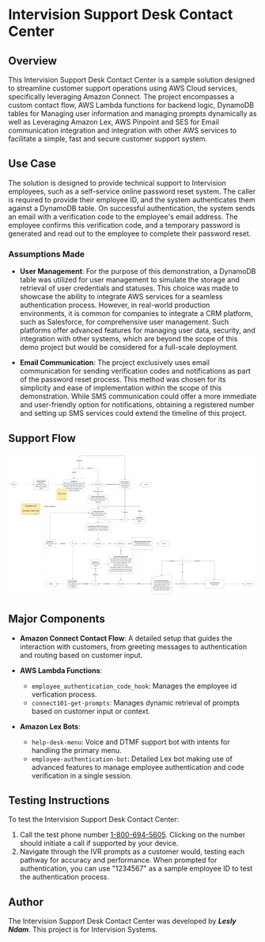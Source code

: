 # Intervision Support Desk Contact Center

## Overview
This Intervision Support Desk Contact Center is a sample solution designed to streamline customer support operations using AWS Cloud services, specifically leveraging Amazon Connect. The project encompasses a custom contact flow, AWS Lambda functions for backend logic, DynamoDB tables for Managing user information and managing prompts dynamically as well as Leveraging Amazon Lex, AWS Pinpoint and SES for Email communication integration and integration with other AWS services to facilitate a simple, fast and secure customer support system.

## Use Case
The solution is designed to provide technical support to Intervision employees, such as a self-service online password reset system. The caller is required to provide their employee ID, and the system authenticates them against a DynamoDB table. On successful authentication, the system sends an email with a verification code to the employee's email address. The employee confirms this verification code, and a temporary password is generated and read out to the employee to complete their password reset.

### Assumptions Made

- **User Management**: For the purpose of this demonstration, a DynamoDB table was utilized for user management to simulate the storage and retrieval of user credentials and statuses. This choice was made to showcase the ability to integrate AWS services for a seamless authentication process. However, in real-world production environments, it is common for companies to integrate a CRM platform, such as Salesforce, for comprehensive user management. Such platforms offer advanced features for managing user data, security, and integration with other systems, which are beyond the scope of this demo project but would be considered for a full-scale deployment.

- **Email Communication**: The project exclusively uses email communication for sending verification codes and notifications as part of the password reset process. This method was chosen for its simplicity and ease of implementation within the scope of this demonstration. While SMS communication could offer a more immediate and user-friendly option for notifications, obtaining a registered number and setting up SMS services could extend the timeline of this project.

## Support Flow
![Intervision Support Flow](https://raw.githubusercontent.com/leslyndam/InterVision-Use-Case/main/Intervision%20Support%20Flow.png)


## Major Components
- **Amazon Connect Contact Flow**: A detailed setup that guides the interaction with customers, from greeting messages to authentication and routing based on customer input.

- **AWS Lambda Functions**:
  - `employee_authentication_code_hook`: Manages the employee id verfication process.
  - `connect101-get-prompts`: Manages dynamic retrieval of prompts based on customer input or context.

- **Amazon Lex Bots**:
  - `help-desk-menu`: Voice and DTMF support bot with intents for handling the primary menu.
  - `employee-authentication-bot`: Detailed Lex bot making use of advanced features to manage employee authentication and code verification in a single session.

## Testing Instructions
To test the Intervision Support Desk Contact Center:
1. Call the test phone number [1-800-694-5605](tel:1-800-694-5605). Clicking on the number should initiate a call if supported by your device.
2. Navigate through the IVR prompts as a customer would, testing each pathway for accuracy and performance. When prompted for authentication, you can use "1234567" as a sample employee ID to test the authentication process.

## Author
The Intervision Support Desk Contact Center was developed by ***Lesly Ndam***. This project is for Intervision Systems.
